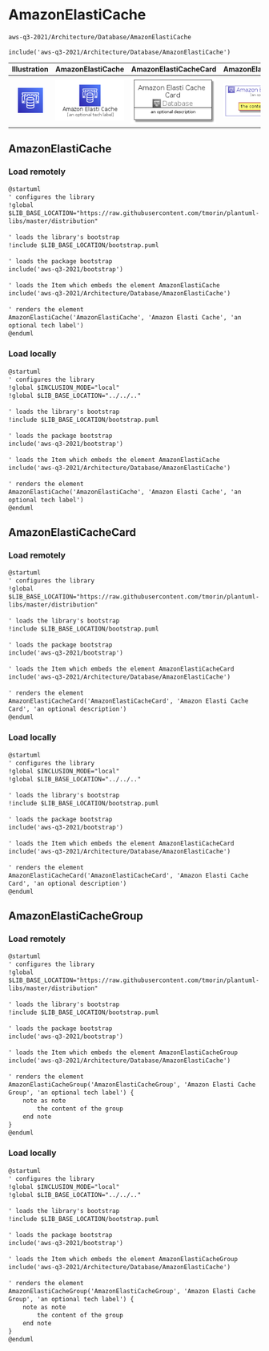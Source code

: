 # AmazonElastiCache


```text
aws-q3-2021/Architecture/Database/AmazonElastiCache
```

```text
include('aws-q3-2021/Architecture/Database/AmazonElastiCache')
```



| Illustration | AmazonElastiCache | AmazonElastiCacheCard | AmazonElastiCacheGroup |
| :---: | :---: | :---: | :---: |
| ![illustration for Illustration](../../../aws-q3-2021/Architecture/Database/AmazonElastiCache.png) | ![illustration for AmazonElastiCache](../../../aws-q3-2021/Architecture/Database/AmazonElastiCache.Local.png) | ![illustration for AmazonElastiCacheCard](../../../aws-q3-2021/Architecture/Database/AmazonElastiCacheCard.Local.png) | ![illustration for AmazonElastiCacheGroup](../../../aws-q3-2021/Architecture/Database/AmazonElastiCacheGroup.Local.png) |




## AmazonElastiCache

### Load remotely
```plantuml
@startuml
' configures the library
!global $LIB_BASE_LOCATION="https://raw.githubusercontent.com/tmorin/plantuml-libs/master/distribution"

' loads the library's bootstrap
!include $LIB_BASE_LOCATION/bootstrap.puml

' loads the package bootstrap
include('aws-q3-2021/bootstrap')

' loads the Item which embeds the element AmazonElastiCache
include('aws-q3-2021/Architecture/Database/AmazonElastiCache')

' renders the element
AmazonElastiCache('AmazonElastiCache', 'Amazon Elasti Cache', 'an optional tech label')
@enduml
```

### Load locally
```plantuml
@startuml
' configures the library
!global $INCLUSION_MODE="local"
!global $LIB_BASE_LOCATION="../../.."

' loads the library's bootstrap
!include $LIB_BASE_LOCATION/bootstrap.puml

' loads the package bootstrap
include('aws-q3-2021/bootstrap')

' loads the Item which embeds the element AmazonElastiCache
include('aws-q3-2021/Architecture/Database/AmazonElastiCache')

' renders the element
AmazonElastiCache('AmazonElastiCache', 'Amazon Elasti Cache', 'an optional tech label')
@enduml
```

## AmazonElastiCacheCard

### Load remotely
```plantuml
@startuml
' configures the library
!global $LIB_BASE_LOCATION="https://raw.githubusercontent.com/tmorin/plantuml-libs/master/distribution"

' loads the library's bootstrap
!include $LIB_BASE_LOCATION/bootstrap.puml

' loads the package bootstrap
include('aws-q3-2021/bootstrap')

' loads the Item which embeds the element AmazonElastiCacheCard
include('aws-q3-2021/Architecture/Database/AmazonElastiCache')

' renders the element
AmazonElastiCacheCard('AmazonElastiCacheCard', 'Amazon Elasti Cache Card', 'an optional description')
@enduml
```

### Load locally
```plantuml
@startuml
' configures the library
!global $INCLUSION_MODE="local"
!global $LIB_BASE_LOCATION="../../.."

' loads the library's bootstrap
!include $LIB_BASE_LOCATION/bootstrap.puml

' loads the package bootstrap
include('aws-q3-2021/bootstrap')

' loads the Item which embeds the element AmazonElastiCacheCard
include('aws-q3-2021/Architecture/Database/AmazonElastiCache')

' renders the element
AmazonElastiCacheCard('AmazonElastiCacheCard', 'Amazon Elasti Cache Card', 'an optional description')
@enduml
```

## AmazonElastiCacheGroup

### Load remotely
```plantuml
@startuml
' configures the library
!global $LIB_BASE_LOCATION="https://raw.githubusercontent.com/tmorin/plantuml-libs/master/distribution"

' loads the library's bootstrap
!include $LIB_BASE_LOCATION/bootstrap.puml

' loads the package bootstrap
include('aws-q3-2021/bootstrap')

' loads the Item which embeds the element AmazonElastiCacheGroup
include('aws-q3-2021/Architecture/Database/AmazonElastiCache')

' renders the element
AmazonElastiCacheGroup('AmazonElastiCacheGroup', 'Amazon Elasti Cache Group', 'an optional tech label') {
    note as note
        the content of the group
    end note
}
@enduml
```

### Load locally
```plantuml
@startuml
' configures the library
!global $INCLUSION_MODE="local"
!global $LIB_BASE_LOCATION="../../.."

' loads the library's bootstrap
!include $LIB_BASE_LOCATION/bootstrap.puml

' loads the package bootstrap
include('aws-q3-2021/bootstrap')

' loads the Item which embeds the element AmazonElastiCacheGroup
include('aws-q3-2021/Architecture/Database/AmazonElastiCache')

' renders the element
AmazonElastiCacheGroup('AmazonElastiCacheGroup', 'Amazon Elasti Cache Group', 'an optional tech label') {
    note as note
        the content of the group
    end note
}
@enduml
```

